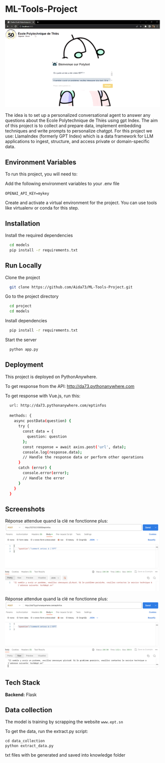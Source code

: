 
# ML-Tools-Project

![Page_Web](/screenshots/video.gif?raw=true)

The idea is to set up a personalized conversational agent to answer any questions about the Ecole Polytechnique de Thiès using gpt Index.
The aim of this project is to collect and prepare data, implement embedding techniques and write prompts to personalize chatgpt.
For this project we use: LlamaIndex (formerly GPT Index) which is a data framework for LLM applications to ingest, structure, and access private or domain-specific data.




## Environment Variables

To run this project, you will need to:

Add the following environment variables to your .env file

`OPENAI_API_KEY=mykey`

Create and activate a virtual environment for the project. You can use tools like virtualenv or conda for this step.








## Installation

Install the required dependencies

```bash
  cd models
  pip install -r requirements.txt
```
    
## Run Locally

Clone the project

```bash
  git clone https://github.com/Aida73/ML-Tools-Project.git
```

Go to the project directory

```bash
  cd project
  cd models
```

Install dependencies

```bash
  pip install -r requirements.txt
```

Start the server

```bash
  python app.py
```

## Deployment

This project is deployed on PythonAnywhere. 

To get response from the API: http://da73.pythonanywhere.com

To get response with Vue.js, run this:

```bash
  url: http://da73.pythonanywhere.com/eptinfos

  methods: {
    async postData(question) {
      try {
        const data = {
          question: question
        };
        const response = await axios.post('url', data);
        console.log(response.data);
        // Handle the response data or perform other operations
      }
      catch (error) {
        console.error(error);
        // Handle the error
      }
    }
  }
```

## Screenshots
Réponse attendue quand la clé ne fonctionne plus:
![App Screenshot](/screenshots/keyBlocked.png?raw=true)

Réponse attendue quand la clé ne fonctionne plus:
![App Screenshot](/screenshots/deployed.png?raw=true)

## Tech Stack

**Backend:** Flask



## Data collection

The model is training by scrapping the website `www.ept.sn`

To get the data, run the extract.py script:

```
cd data_collection
python extract_data.py

```
txt files with be generated and saved into knowledge folder
